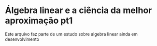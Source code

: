 # Álgebra linear e a ciência da melhor aproximação pt1
 
Este arquivo faz parte de um estudo sobre algebra linear ainda em desenvolvimento
